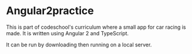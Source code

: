 # Angular2practice
This is part of codeschool's curriculum where a small app for car racing is made.  It is written using Angular 2 and TypeScript.

It can be run by downloading then running on a local server.

